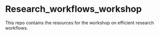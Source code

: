 # Research_workflows_workshop
 This repo contains the resources for the workshop on efficient research workflows.
